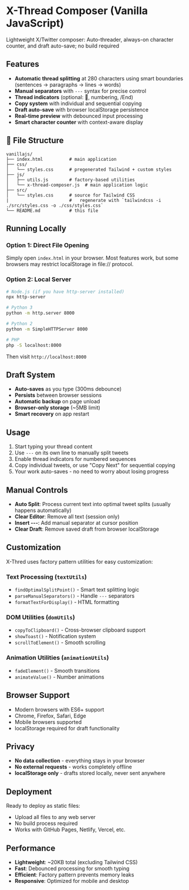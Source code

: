 # X-Thread Composer (Vanilla JavaScript)

Lightweight X/Twitter composer: Auto-threader, always-on character counter, and draft auto-save; no build required

## Features

- **Automatic thread splitting** at 280 characters using smart boundaries (sentences → paragraphs → lines → words)
- **Manual separators** with `---` syntax for precise control
- **Thread indicators** (optional: 🧵, numbering, /End)
- **Copy system** with individual and sequential copying
- **Draft auto-save** with browser localStorage persistence
- **Real-time preview** with debounced input processing
- **Smart character counter** with context-aware display

## 📂 File Structure

```
vanillajs/
├── index.html          # main application
├── css/
│   └── styles.css      # pregenerated Tailwind + custom styles
├── js/
│   ├── utils.js        # factory-based utilities
│   └── x-thread-composer.js  # main application logic
├── src/
│   └── styles.css      # source for Tailwind CSS
|                       #   regenerate with `tailwindcss -i ./src/styles.css -o ./css/styles.css`
└── README.md           # this file
```

## Running Locally

### Option 1: Direct File Opening

Simply open `index.html` in your browser. Most features work, but some browsers may restrict localStorage in file:// protocol.

### Option 2: Local Server
```bash
# Node.js (if you have http-server installed)
npx http-server

# Python 3
python -m http.server 8000

# Python 2  
python -m SimpleHTTPServer 8000

# PHP
php -S localhost:8000
```

Then visit `http://localhost:8000`



## Draft System

- **Auto-saves** as you type (300ms debounce)
- **Persists** between browser sessions
- **Automatic backup** on page unload
- **Browser-only storage** (~5MB limit)
- **Smart recovery** on app restart

## Usage

1. Start typing your thread content
2. Use `---` on its own line to manually split tweets
3. Enable thread indicators for numbered sequences
4. Copy individual tweets, or use "Copy Next" for sequential copying
5. Your work auto-saves - no need to worry about losing progress

## Manual Controls

- **Auto Split**: Process current text into optimal tweet splits (usually happens automatically)
- **Clear Editor**: Remove all text (session only)
- **Insert ---**: Add manual separator at cursor position
- **Clear Draft**: Remove saved draft from browser localStorage

## Customization

X-Thred uses factory pattern utilities for easy customization:

### Text Processing (`textUtils`)

- `findOptimalSplitPoint()` - Smart text splitting logic
- `parseManualSeparators()` - Handle `---` separators
- `formatTextForDisplay()` - HTML formatting

### DOM Utilities (`domUtils`)

- `copyToClipboard()` - Cross-browser clipboard support
- `showToast()` - Notification system
- `scrollToElement()` - Smooth scrolling

### Animation Utilities (`animationUtils`)

- `fadeElement()` - Smooth transitions
- `animateValue()` - Number animations

## Browser Support

- Modern browsers with ES6+ support
- Chrome, Firefox, Safari, Edge
- Mobile browsers supported
- localStorage required for draft functionality

## Privacy

- **No data collection** - everything stays in your browser
- **No external requests** - works completely offline
- **localStorage only** - drafts stored locally, never sent anywhere

## Deployment

Ready to deploy as static files:

- Upload all files to any web server
- No build process required
- Works with GitHub Pages, Netlify, Vercel, etc.

## Performance

- **Lightweight**: ~20KB total (excluding Tailwind CSS)
- **Fast**: Debounced processing for smooth typing
- **Efficient**: Factory pattern prevents memory leaks
- **Responsive**: Optimized for mobile and desktop
